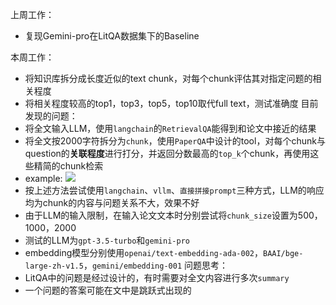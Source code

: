 上周工作：
- 复现Gemini-pro在LitQA数据集下的Baseline

本周工作：
- 将知识库拆分成长度近似的text chunk，对每个chunk评估其对指定问题的相关程度
- 将相关程度较高的top1，top3，top5，top10取代full text，测试准确度
目前发现的问题：
- 将全文输入LLM，使用`langchain`的`RetrievalQA`能得到和论文中接近的结果
- 将全文按2000字符拆分为`chunk`，使用`PaperQA`中设计的tool，对每个chunk与question的**关联程度**进行打分，并返回分数最高的`top_k`个chunk，再使用这些精简的chunk检索
- example: ![](https://cdn.jsdelivr.net/gh/xhd0728/oss-github-picgo-repository@main/picgo/202403271706922.png)
- 按上述方法尝试使用`langchain`、`vllm`、`直接拼接prompt`三种方式，LLM的响应均为chunk的内容与问题关系不大，效果不好
- 由于LLM的输入限制，在输入论文文本时分别尝试将`chunk_size`设置为500，1000，2000
- 测试的LLM为`gpt-3.5-turbo`和`gemini-pro`
- embedding模型分别使用`openai/text-embedding-ada-002`，`BAAI/bge-large-zh-v1.5`，`gemini/embedding-001`
问题思考：
- LitQA中的问题是经过设计的，有时需要对全文内容进行多次`summary`
- 一个问题的答案可能在文中是跳跃式出现的